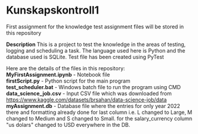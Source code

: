 # Kunskapskontroll1
First assignment for the knowledge test assignment files will be stored in this repository

**Description**
This is a project to test the knowledge in the areas of testing, logging and scheduling a task. The language used here is Python and the database used is SQLite. Test file has been created using PyTest

Here are the details of the files in this repository:  
**MyFirstAssignment.ipynb** - Notebook file  
**firstScript.py** - Python script for the main program  
**test_scheduler.bat** - Windows batch file to run the program using CMD  
**data_science_job.csv** - Input CSV file which was downloaded from https://www.kaggle.com/datasets/brsahan/data-science-job/data  
**myAssignment.db** - Database file where the entries for only year 2022 there and formatting already done for last column i.e. L changed to Large, M changed to Medium and S changed to Small. for the salary_currency column "us dolars" changed to USD everywhere in the DB.   
